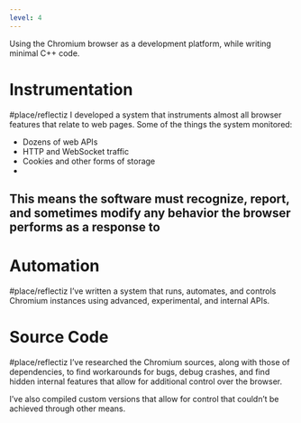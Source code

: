 ```yaml
---
level: 4
---
```

Using the Chromium browser as a development platform, while writing minimal C++ code.
# Instrumentation
#place/reflectiz 
I developed a system that instruments almost all browser features that relate to web pages. Some of the things the system monitored:
- Dozens of web APIs
- HTTP and WebSocket traffic
- Cookies and other forms of storage
- 

This means the software must recognize, report, and sometimes modify any behavior the browser performs as a response to
- 
# Automation
#place/reflectiz
I’ve written a system that runs, automates, and controls Chromium instances using advanced, experimental, and internal APIs.
# Source Code
#place/reflectiz 
I’ve researched the Chromium sources, along with those of dependencies, to find workarounds for bugs, debug crashes, and find hidden internal features that allow for additional control over the browser.

I’ve also compiled custom versions that allow for control that couldn’t be achieved through other means.


 
